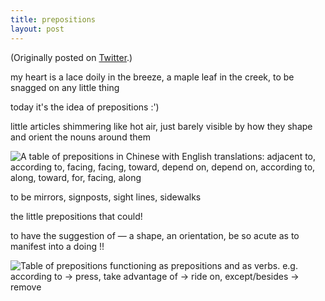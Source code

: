 ```yaml
---
title: prepositions
layout: post
---
```


(Originally posted on [Twitter](https://twitter.com/kayserifserif/status/1546736978548273153/).)

my heart is a lace doily in the breeze, a maple leaf in the creek, to be snagged on any little thing

today it's the idea of prepositions :')

little articles shimmering like hot air, just barely visible by how they shape and orient the nouns around them

![A table of prepositions in Chinese with English translations: adjacent to, according to, facing, facing, toward, depend on, depend on, according to, along, toward, for, facing, along](https://pbs.twimg.com/media/FXcdF1XVUAEwFQ1?format=jpg&name=large)

to be mirrors, signposts, sight lines, sidewalks

the little prepositions that could!

to have the suggestion of — a shape, an orientation, be so acute as to manifest into a doing !!

![Table of prepositions functioning as prepositions and as verbs. e.g. according to -> press, take advantage of -> ride on, except/besides -> remove](https://pbs.twimg.com/media/FXcjQHBUsAAzpks?format=jpg&name=large)
